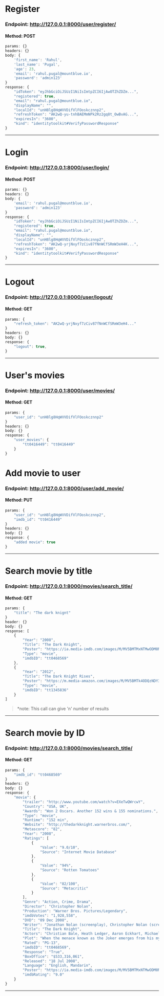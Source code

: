 # Register 
### Endpoint: http://127.0.0.1:8000/user/register/
#### Method: POST
``` javascript 
params: {}
headers: {}
body: {
    'first_name': 'Rahul',
    'last_name': 'Pugal',
    'age': 23,
    'email': 'rahul.pugal@mountblue.io',
    'password': 'admin123'
}
response: {
    "idToken": "eyJhbGciOiJSUzI1NiIsImtpZCI6IjAwOTZhZDZm...",
    "registered": true,
    "email": "rahul.pugal@mountblue.io",
    "displayName": "",
    "localId": "unH8lg8HqWVVDifVlFOoskcznnp2",
    "refreshToken": "AK2wQ-yu-tnhBAEMmNPk2Rz2gq8t_OwBvAG...",
    "expiresIn": "3600",
    "kind": "identitytoolkit#VerifyPasswordResponse"    
}
```
***

# Login
### Endpoint: http://127.0.0.1:8000/user/login/
#### Method: POST
``` javascript
params: {}
headers: {}
body: {
    'email': 'rahul.pugal@mountblue.io',
    'password': 'admin123'
}
response: {
    "idToken": "eyJhbGciOiJSUzI1NiIsImtpZCI6IjAwOTZhZDZm...",
    "registered": true,
    "email": "rahul.pugal@mountblue.io",
    "displayName": "",
    "localId": "unH8lg8HqWVVDifVlFOoskcznnp2",
    "refreshToken": "AK2wQ-yrjNxyf7zCiv87fNnWCfSRmW3eH4K...",
    "expiresIn": "3600",
    "kind": "identitytoolkit#VerifyPasswordResponse"
}
```
***

# Logout
### Endpoint: http://127.0.0.1:8000/user/logout/
#### Method: GET
``` javascript
params: {
    "refresh_token": "AK2wQ-yrjNxyf7zCiv87fNnWCfSRmW3eH4..."
}
headers: {}
body: {}
response: {
    "logout": true,
}
```
***

# User's movies
### Endpoint: http://127.0.0.1:8000/user/movies/
#### Method: GET
``` javascript
params: {
    "user_id": "unH8lg8HqWVVDifVlFOoskcznnp2"
}
headers: {}
body: {}
response: {
    "user_movies": {
        "tt0416449": "tt0416449"
    }
}
```

# Add movie to user
### Endpoint:  http://127.0.0.1:8000/user/add_movie/
#### Method: PUT
``` javascript
params: {
    "user_id": "unH8lg8HqWVVDifVlFOoskcznnp2",
    "imdb_id": "tt0416449"
}
headers: {}
body: {}
response: {
    "added movie": true
}
```
***

# Search movie by title
### Endpoint: http://127.0.0.1:8000/movies/search_title/
#### Method: GET
``` javascript
params: {
    "title": "The dark knignt"
}
header: {}
body: {}
response: [
    {
        "Year": "2008",
        "Title": "The Dark Knight",
        "Poster": "https://ia.media-imdb.com/images/M/MV5BMTMxNTMwODM0NF5BMl5BanBnXkFtZTcwODAyMTk2Mw@@._V1_SX300.jpg",
        "Type": "movie",
        "imdbID": "tt0468569"
    },
    {
        "Year": "2012",
        "Title": "The Dark Knight Rises",
        "Poster": "https://m.media-amazon.com/images/M/MV5BMTk4ODQzNDY3Ml5BMl5BanBnXkFtZTcwODA0NTM4Nw@@._V1_SX300.jpg",
        "Type": "movie",
        "imdbID": "tt1345836"
    }
]
```
> *note: This call can give 'n' number of results
***

# Search movie by ID
### Endpoint: http://127.0.0.1:8000/movies/search_title/
#### Method: GET
``` javascript
params: {
    "imdb_id": "tt0468569"
}
headers: {}
body: {}
response: {
    "movie": {
        "trailer": "http://www.youtube.com/watch?v=EXeTwQWrcwY",
        "Country": "USA, UK",
        "Awards": "Won 2 Oscars. Another 152 wins & 155 nominations.",
        "Type": "movie",
        "Runtime": "152 min",
        "Website": "http://thedarkknight.warnerbros.com/",
        "Metascore": "82",
        "Year": "2008",
        "Ratings": [
            {
                "Value": "9.0/10",
                "Source": "Internet Movie Database"
            },
            {
                "Value": "94%",
                "Source": "Rotten Tomatoes"
            },
            {
                "Value": "82/100",
                "Source": "Metacritic"
            }
        ],
        "Genre": "Action, Crime, Drama",
        "Director": "Christopher Nolan",
        "Production": "Warner Bros. Pictures/Legendary",
        "imdbVotes": "1,928,558",
        "DVD": "09 Dec 2008",
        "Writer": "Jonathan Nolan (screenplay), Christopher Nolan (screenplay), Christopher Nolan (story), David S. Goyer (story), Bob Kane (characters)",
        "Title": "The Dark Knight",
        "Actors": "Christian Bale, Heath Ledger, Aaron Eckhart, Michael Caine",
        "Plot": "When the menace known as the Joker emerges from his mysterious past, he wreaks havoc and chaos on the people of Gotham. The Dark Knight must accept one of the greatest psychological and physical tests of his ability to fight injustice.",
        "Rated": "PG-13",
        "imdbID": "tt0468569",
        "Response": "True",
        "BoxOffice": "$533,316,061",
        "Released": "18 Jul 2008",
        "Language": "English, Mandarin",
        "Poster": "https://ia.media-imdb.com/images/M/MV5BMTMxNTMwODM0NF5BMl5BanBnXkFtZTcwODAyMTk2Mw@@._V1_SX300.jpg",
        "imdbRating": "9.0"
    }
} 
```
***
